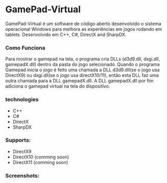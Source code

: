 # GamePad-Virtual
GamePad-Virtual é um software de código aberto desenvolvido o sistema operacional Windows para melhora as experiências em jogos rodando em tablets.
Desenvolvido em C++, C#, DirectX and SharpDX.

### Como Funciona
Para mostrar o gamepad na tela, o programa cria DLLs (d3d9.dll, dxgi.dll, gamepadX.dll) dentro da pasta do jogo selecionado. Quando o programa Gamepad inicia o jogo é feito uma chamada a DLL d3d9.dll(se o jogo usa DirectX9) ou dxgi.dll(se o jogo usa directX10/11), então esta DLL faz uma outra chamada para a DLL gamepadX.dll. A DLL gamepadX.dll por fim adiciona o gamepad virtual na tela do dispositivo.

### technologies
- C++
- C#
- DirectX
- SharpDX

### Supports:
- DirectX9
- DirectX10 (comming soon)
- DirectX11 (comming soon)

### Screenshots:
